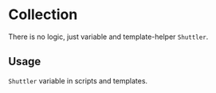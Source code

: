 # Collection

There is no logic, just variable and template-helper `Shuttler`.

## Usage

`Shuttler` variable in scripts and templates.